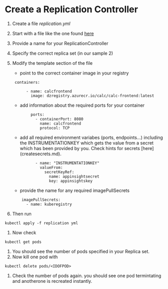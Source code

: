 # Create a Replication Controller
1. Create a file *replication.yml*
1. Start with a file like the one found [here](https://kubernetes.io/docs/concepts/workloads/controllers/replicationcontroller/)
1. Provide a name for your ReplicationController
1. Specify the correct replica set (in our sample 2)
1. Modify the template section of the file
    - point to the correct container image in your registry
    ```
     containers:

          - name: calcfrontend
            image: dzregistry.azurecr.io/calc/calc-frontend:latest
    ``` 
    - add information about the required ports for your container
    ```
            ports:
              - containerPort: 8080
                name: calcfrontend
                protocol: TCP
    ```
    - add all required environment variabes (ports, endpoints...) including the INSTRUMENTATIONKEY which gets the value from a secret which has been provided by you. Check hints for secrets [here]
    (createsecrets.md).
    ```env:       
              - name: "INSTRUMENTATIONKEY"
                valueFrom:
                  secretKeyRef:
                    name: appinsightsecret
                    key: appinsightskey              
    ```
    - provide the name for any required imagePullSecrets
    ```
        imagePullSecrets:
          - name: kuberegistry 
    ```
    
1. Then run 
```
kubectl apply -f replication yml
```
1. Now check 
```
kubectl get pods
```
1. You should see the number of pods specified in your Replica set.
1. Now kill one pod with 
```
kubectl delete pods/<IDOFPOD>
```
1. Check the number of pods again. you should see one pod termintating and anotherone is recreated instantly.


